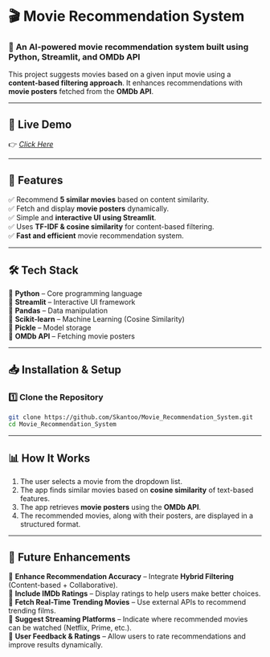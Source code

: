 # 🎬 **Movie Recommendation System**  

### 🚀 **An AI-powered movie recommendation system built using Python, Streamlit, and OMDb API**  

This project suggests movies based on a given input movie using a **content-based filtering approach**. It enhances recommendations with **movie posters** fetched from the **OMDb API**.  

---


## 🎥 **Live Demo**  
👉 _[Click Here](https://movie-recommendation-system-nsbzkkkyb5qyc2ych8qcdy.streamlit.app/)_


---


## 📌 **Features**
✅ Recommend **5 similar movies** based on content similarity.  
✅ Fetch and display **movie posters** dynamically.  
✅ Simple and **interactive UI using Streamlit**.  
✅ Uses **TF-IDF & cosine similarity** for content-based filtering.  
✅ **Fast and efficient** movie recommendation system.  

---

## 🛠 **Tech Stack**
🔹 **Python** – Core programming language  
🔹 **Streamlit** – Interactive UI framework  
🔹 **Pandas** – Data manipulation  
🔹 **Scikit-learn** – Machine Learning (Cosine Similarity)  
🔹 **Pickle** – Model storage  
🔹 **OMDb API** – Fetching movie posters  

---

## 📥 **Installation & Setup**  

### **1️⃣ Clone the Repository**
```bash
git clone https://github.com/Skantoo/Movie_Recommendation_System.git
cd Movie_Recommendation_System
```
---
## 📊 How It Works

1. The user selects a movie from the dropdown list.
2. The app finds similar movies based on **cosine similarity** of text-based features.
3. The app retrieves **movie posters** using the **OMDb API**.
4. The recommended movies, along with their posters, are displayed in a structured format.

---
## 🚀 Future Enhancements  

🔹 **Enhance Recommendation Accuracy** – Integrate **Hybrid Filtering** (Content-based + Collaborative).  
🔹 **Include IMDb Ratings** – Display ratings to help users make better choices.  
🔹 **Fetch Real-Time Trending Movies** – Use external APIs to recommend trending films.  
🔹 **Suggest Streaming Platforms** – Indicate where recommended movies can be watched (Netflix, Prime, etc.).  
🔹 **User Feedback & Ratings** – Allow users to rate recommendations and improve results dynamically.  
